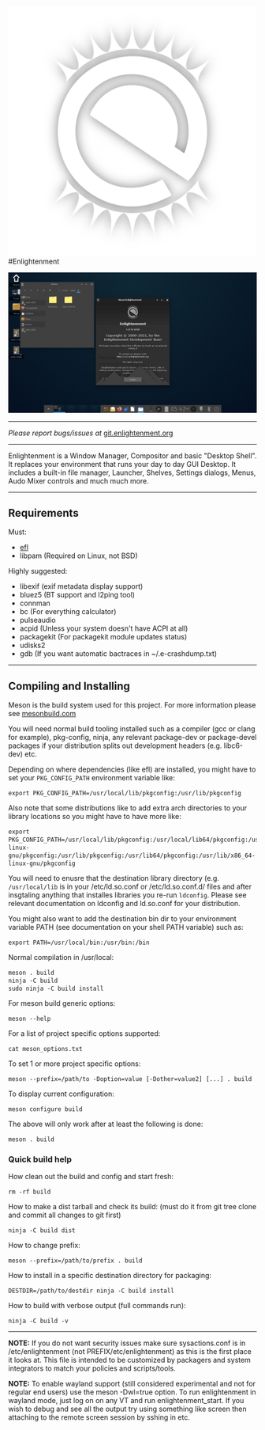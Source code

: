 ![Enlightenment](/data/icons/enlightenment.png)
#Enlightenment

![Screenshot](/data/readme/screenshot.png)

-----

*Please report bugs/issues at*
[git.enlightenment.org](https://git.enlightenment.org/enlightenment/enlightenment/issues)

-----

Enlightenment is a Window Manager, Compositor and basic "Desktop
Shell". It replaces your environment that runs your day to day GUI
Desktop. It includes a built-in file manager, Launcher, Shelves,
Settings dialogs, Menus, Audo Mixer controls and much much more.

-----

## Requirements

Must:

* [efl](https://git.enlightenment.org/enlightenment/efl)
* libpam (Required on Linux, not BSD)

Highly suggested:

* libexif (exif metadata display support)
* bluez5 (BT support and l2ping tool)
* connman
* bc (For everything calculator)
* pulseaudio
* acpid (Unless your system doesn't have ACPI at all)
* packagekit (For packagekit module updates status)
* udisks2
* gdb (If you want automatic bactraces in ~/.e-crashdump.txt)

-----

## Compiling and Installing

Meson is the build system used for this project. For more information
please see [mesonbuild.com](https://mesonbuild.com)

You will need normal build tooling installed such as a compiler (gcc
or clang for example), pkg-config, ninja, any relevant package-dev or
package-devel packages if your distribution splits out development
headers (e.g. libc6-dev) etc.

Depending on where dependencies (like efl) are installed, you might have to
set your `PKG_CONFIG_PATH` environment variable like:
```
export PKG_CONFIG_PATH=/usr/local/lib/pkgconfig:/usr/lib/pkgconfig
```

Also note that some distributions like to add extra arch directories
to your library locations so you might have to have more like:
```
export PKG_CONFIG_PATH=/usr/local/lib/pkgconfig:/usr/local/lib64/pkgconfig:/usr/local/lib/x86_64-linux-gnu/pkgconfig:/usr/lib/pkgconfig:/usr/lib64/pkgconfig:/usr/lib/x86_64-linux-gnu/pkgconfig
```

You will need to enusre that the destination library directory (e.g.
`/usr/local/lib` is in your /etc/ld.so.conf or /etc/ld.so.conf.d/
files and after insgtaling anything that installes libraries you
re-run `ldconfig`. Please see relevant documentation on ldconfig and
ld.so.conf for your distribution.

You might also want to add the destination bin dir to your environment
variable PATH (see documentation on your shell PATH variable) such as:
```
export PATH=/usr/local/bin:/usr/bin:/bin
```

Normal compilation in /usr/local:
```
meson . build
ninja -C build
sudo ninja -C build install
```

For meson build generic options:
```
meson --help
```

For a list of project specific options supported:
```
cat meson_options.txt
```

To set 1 or more project specific options:
```
meson --prefix=/path/to -Doption=value [-Dother=value2] [...] . build
```

To display current configuration:
```
meson configure build
```

The above will only work after at least the following is done:
```
meson . build
```

### Quick build help

How clean out the build and config and start fresh:
```
rm -rf build
```

How to make a dist tarball and check its build:
(must do it from git tree clone and commit all changes to git first)
```
ninja -C build dist
```

How to change prefix:
```
meson --prefix=/path/to/prefix . build
```

How to install in a specific destination directory for packaging:
```
DESTDIR=/path/to/destdir ninja -C build install
```

How to build with verbose output (full commands run):
```
ninja -C build -v
```
-----

**NOTE:** If you do not want security issues make sure sysactions.conf is in
/etc/enlightenment (not PREFIX/etc/enlightenment) as this is the first place
it looks at. This file is intended to be customized by packagers and
system integrators to match your policies and scripts/tools.

**NOTE:** To enable wayland support (still considered experimental and not for
regular end users) use the meson -Dwl=true option. To run enlightenment in
wayland mode, just log on on any VT and run enlightenment_start. If you
wish to debug and see all the output try using something like screen then
attaching to the remote screen session by sshing in etc.


